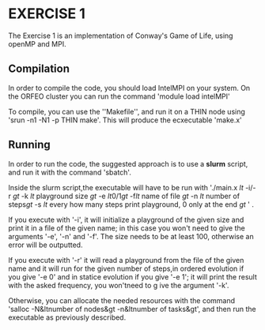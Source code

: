 # EXERCISE 1


The Exercise 1 is an implementation of Conway's Game of Life, using openMP and MPI.


## Compilation

In order to compile the code, you should load IntelMPI on your system. On the ORFEO cluster you can run the command 'module load intelMPI'

To compile, you can use the ''Makefile'', and run it on a THIN node using 'srun -n1 -N1 -p THIN make'.
This will produce the ecxecutable 'make.x'

## Running

In order to run the code, the suggested approach is to use a **slurm** script, and run it with the command 'sbatch'. 

Inside the slurm script,the  executable will have to be run with './main.x $lt$ -i/-r $gt$ -k $lt$ playground size $gt$ -e $lt$0/1$gt$ -f$lt$ name of file $gt$ -n $lt$ number of steps$gt$ -s $lt$  every how many steps print playground, 0 only at the end $gt$ ' .

If you execute with '-i', it will initialize a playground of the given size and print it in a file of the given name; in this case you won't need to give the arguments '-e', '-n' and '-f'. The size needs to be at least 100, otherwise an error will be outputted.

If you execute  with '-r' it will read a playground from the file of the given name and it will run for the given number of steps,in ordered evolution if you give '-e 0' and in statice evolution if you give '-e 1'; it will print the result with the asked frequency, you won'tneed to g
ive the argument '-k'.


Otherwise, you can allocate the needed resources with the command 'salloc -N&ltnumber of nodes&gt -n&ltnumber of tasks&gt', and then run the executable as previously described.

